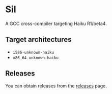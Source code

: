 # Sil

A GCC cross-compiler targeting Haiku R1/beta4.

## Target architectures

* `i586-unknown-haiku`
* `x86_64-unknown-haiku`

## Releases

You can obtain releases from the  [releases](https://github.com/AmanoTeam/Sil/releases) page.
